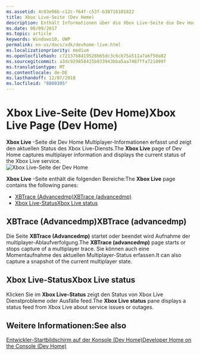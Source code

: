 ```yaml
---
ms.assetid: 4c03e06b-c12c-f64f-c53f-b38716101822
title: Xbox Live-Seite (Dev Home)
description: Enthält Informationen über die Xbox Live-Seite die Dev Home-App für Xbox One.
ms.date: 08/09/2017
ms.topic: article
keywords: Windows10, UWP
permalink: en-us/docs/xdk/devhome-live.html
ms.localizationpriority: medium
ms.openlocfilehash: c72137b8419526b65dc3c6cb75a511a7a6f50a82
ms.sourcegitcommit: a3dc929858415b933943bba5aa7487ffa721899f
ms.translationtype: MT
ms.contentlocale: de-DE
ms.lasthandoff: 12/07/2018
ms.locfileid: "8800305"
---
```

# <a name="xbox-live-page-dev-home"></a><span data-ttu-id="b6244-104">Xbox Live-Seite (Dev Home)</span><span class="sxs-lookup"><span data-stu-id="b6244-104">Xbox Live Page (Dev Home)</span></span>
   
  
<span data-ttu-id="b6244-105">**Xbox Live** -Seite die Dev Home Multiplayer-Informationen erfasst und zeigt den aktuellen Status des Xbox Live-Diensts.</span><span class="sxs-lookup"><span data-stu-id="b6244-105">The **Xbox Live** page of Dev Home captures multiplayer information and displays the current status of the Xbox Live service.</span></span>   
 ![Xbox Live-Seite der Dev Home](images/devhome_live.png)   
  
<span data-ttu-id="b6244-107">**Xbox Live** -Seite enthält die folgenden Bereiche:</span><span class="sxs-lookup"><span data-stu-id="b6244-107">The **Xbox Live** page contains the following panes:</span></span>   
 
   *  [<span data-ttu-id="b6244-108">XBTrace (Advancedmp)</span><span class="sxs-lookup"><span data-stu-id="b6244-108">XBTrace (advancedmp)</span></span>](#ID4EPB)  
   *  [<span data-ttu-id="b6244-109">Xbox Live-Status</span><span class="sxs-lookup"><span data-stu-id="b6244-109">Xbox Live status</span></span>](#ID4E3B)  

 
<a id="ID4EPB"></a>

   

## <a name="xbtrace-advancedmp"></a><span data-ttu-id="b6244-110">XBTrace (Advancedmp)</span><span class="sxs-lookup"><span data-stu-id="b6244-110">XBTrace (advancedmp)</span></span>  
   
  
<span data-ttu-id="b6244-111">Die Seite **XBTrace (Advancedmp)** startet oder beendet wird Aufnahme der multiplayer-Ablaufverfolgung.</span><span class="sxs-lookup"><span data-stu-id="b6244-111">The **XBTrace (advancedmp)** page starts or stops capture of a multiplayer trace.</span></span> <span data-ttu-id="b6244-112">Sie können auch eine Momentaufnahme des aktuellen Multiplayer-Status erfassen.</span><span class="sxs-lookup"><span data-stu-id="b6244-112">It can also capture a snapshot of the current multiplayer state.</span></span>   
  
<a id="ID4E3B"></a>

   

## <a name="xbox-live-status"></a><span data-ttu-id="b6244-113">Xbox Live-Status</span><span class="sxs-lookup"><span data-stu-id="b6244-113">Xbox Live status</span></span>  
   
  
<span data-ttu-id="b6244-114">Klicken Sie im **Xbox Live-Status** zeigt den Status von Xbox Live Dienstprobleme oder Ausfälle feed.</span><span class="sxs-lookup"><span data-stu-id="b6244-114">The **Xbox Live status** pane displays a status feed from Xbox Live about service issues or outages.</span></span>   
  
<a id="ID4EPC"></a>

   

## <a name="see-also"></a><span data-ttu-id="b6244-115">Weitere Informationen:</span><span class="sxs-lookup"><span data-stu-id="b6244-115">See also</span></span>  
 [<span data-ttu-id="b6244-116">Entwickler-Startbildschirm auf der Konsole (Dev Home)</span><span class="sxs-lookup"><span data-stu-id="b6244-116">Developer Home on the Console (Dev Home)</span></span>](dev-home.md)

  